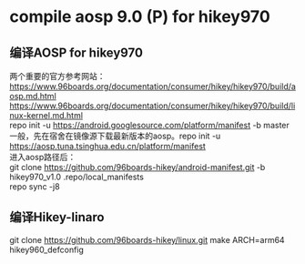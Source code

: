 compile aosp 9.0 (P) for hikey970
=====
编译AOSP for hikey970
-----
两个重要的官方参考网站：  
https://www.96boards.org/documentation/consumer/hikey/hikey970/build/aosp.md.html     
https://www.96boards.org/documentation/consumer/hikey/hikey970/build/linux-kernel.md.html     
repo init -u https://android.googlesource.com/platform/manifest -b master   
一般，先在宿舍在镜像源下载最新版本的aosp。repo init -u https://aosp.tuna.tsinghua.edu.cn/platform/manifest      
进入aosp路径后：    
git clone https://github.com/96boards-hikey/android-manifest.git -b hikey970_v1.0 .repo/local_manifests       
repo sync -j8    



编译Hikey-linaro
-----
git clone https://github.com/96boards-hikey/linux.git
make ARCH=arm64 hikey960_defconfig     
